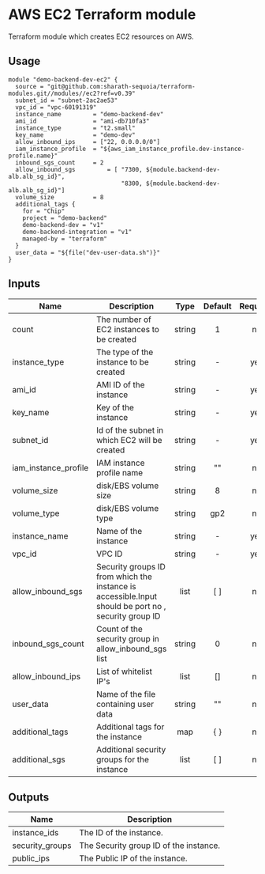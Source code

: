 # AWS EC2 Terraform module

Terraform module which creates EC2 resources on AWS.

## Usage

```hcl
module "demo-backend-dev-ec2" {
  source = "git@github.com:sharath-sequoia/terraform-modules.git//modules//ec2?ref=v0.39"
  subnet_id = "subnet-2ac2ae53"
  vpc_id = "vpc-60191319"
  instance_name         = "demo-backend-dev"
  ami_id                = "ami-db710fa3"
  instance_type         = "t2.small"
  key_name              = "demo-dev"
  allow_inbound_ips     = ["22, 0.0.0.0/0"]
  iam_instance_profile  = "${aws_iam_instance_profile.dev-instance-profile.name}"
  inbound_sgs_count     = 2
  allow_inbound_sgs         = [ "7300, ${module.backend-dev-alb.alb_sg_id}",
                                "8300, ${module.backend-dev-alb.alb_sg_id}"]
  volume_size           = 8
  additional_tags {
    for = "Chip"
    project = "demo-backend"
    demo-backend-dev = "v1"
    demo-backend-integration = "v1"
    managed-by = "terraform"
  }
  user_data = "${file("dev-user-data.sh")}"
}
```
<!-- BEGINNING OF PRE-COMMIT-TERRAFORM DOCS HOOK -->
## Inputs

| Name | Description | Type | Default | Required |
|------|-------------|:----:|:-----:|:-----:|
| count | The number of EC2 instances to be created | string | 1 | no |
| instance_type | The type of the instance to be created | string | - | yes |
| ami_id | AMI ID of the instance | string | - | yes |
| key_name | Key of the instance | string | - | yes |
| subnet_id |  Id of the subnet in which EC2 will be created | string | - | yes |
| iam_instance_profile |  IAM instance profile name | string | "" | no |
| volume_size | disk/EBS volume size | string | 8 | no |
| volume_type | disk/EBS volume type | string | gp2 | no |
| instance_name | Name of the instance  | string | - | yes |
| vpc_id | VPC ID | string | - | yes |
| allow_inbound_sgs | Security groups ID from which the instance is accessible.Input should be port no , security group ID | list | [ ] | no |
| inbound_sgs_count | Count of the security group in allow_inbound_sgs list | string | 0 | no |
| allow_inbound_ips | List of whitelist IP's | list | [] | no |
| user_data | Name of the file containing user data | string | "" | no |
| additional_tags | Additional tags for the instance | map | { } | no |
| additional_sgs | Additional security groups for the instance | list | [ ] | no |

<!-- END OF PRE-COMMIT-TERRAFORM DOCS HOOK -->

## Outputs

| Name | Description |
|------|-------------|
| instance_ids | The ID of the instance. |
| security_groups | The Security group ID of the instance. |
| public_ips | The Public IP of the instance. |
